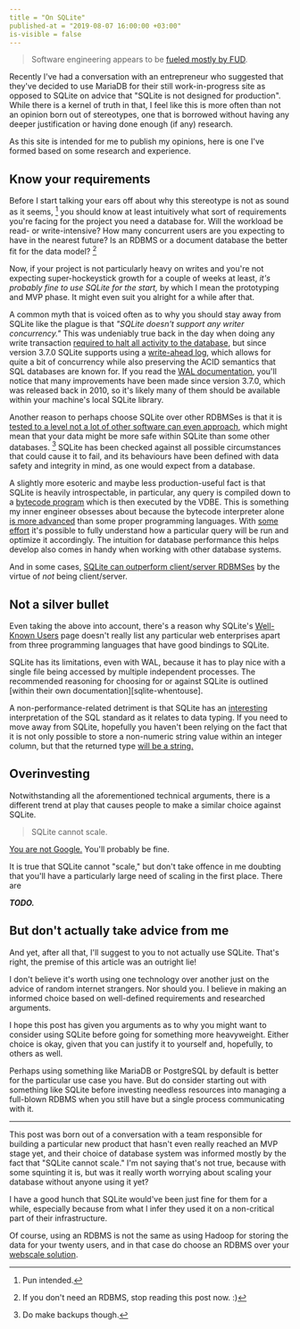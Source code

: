 ```yaml
---
title = "On SQLite"
published-at = "2019-08-07 16:00:00 +03:00"
is-visible = false
---
```


> Software engineering appears to be [fueled mostly by FUD][hn-harmful].

[hn-harmful]: https://hn.algolia.com/?query=considered%20harmful&sort=byPopularity

Recently I've had a conversation with an entrepreneur who suggested that they've
decided to use MariaDB for their still work-in-progress site as opposed to
SQLite on advice that "SQLite is not designed for production". While there is a
kernel of truth in that, I feel like this is more often than not an opinion born
out of stereotypes, one that is borrowed without having any deeper
justification or having done enough (if any) research.

As this site is intended for me to publish my opinions, here is one I've formed
based on some research and experience.

## Know your requirements

Before I start talking your ears off about why this stereotype is not as sound
as it seems, [^1] you should know at least intuitively what sort of
requirements you're facing for the project you need a database for. Will the
workload be read- or write-intensive? How many concurrent users are you
expecting to have in the nearest future? Is an RDBMS or a document database the
better fit for the data model? [^2]

[^1]: Pun intended.
[^2]: If you don't need an RDBMS, stop reading this post now. :)

Now, if your project is not particularly heavy on writes and you're not
expecting super-hockeystick growth for a couple of weeks at least, _it's
probably fine to use SQLite for the start,_ by which I mean the prototyping and
MVP phase. It might even suit you alright for a while after that.

A common myth that is voiced often as to why you should stay away from SQLite
like the plague is that _"SQLite doesn't support any writer concurrency."_ This
was undeniably true back in the day when doing any write transaction [required
to halt all activity to the database][sqlite-lockingv3], but since version
3.7.0 SQLite supports using a [write-ahead log][sqlite-wal], which allows for
quite a bit of concurrency while also preserving the ACID semantics that SQL
databases are known for. If you read the [WAL documentation][sqlite-wal],
you'll notice that many improvements have been made since version 3.7.0, which
was released back in 2010, so it's likely many of them should be available
within your machine's local SQLite library.

[sqlite-lockingv3]: https://www.sqlite.org/lockingv3.html
[sqlite-wal]: https://www.sqlite.org/wal.html

Another reason to perhaps choose SQLite over other RDBMSes is that it is
[tested to a level not a lot of other software can even
approach][sqlite-testing], which might mean that your data might be more safe
within SQLite than some other databases. [^3] SQLite has been checked against
all possible circumstances that could cause it to fail, and its behaviours have
been defined with data safety and integrity in mind, as one would expect from
a database.

[^3]: Do make backups though.

[sqlite-testing]: https://www.sqlite.org/testing.html

A slightly more esoteric and maybe less production-useful fact is that SQLite
is heavily introspectable, in particular, any query is compiled down to a
[bytecode program][sqlite-opcode] which is then executed by the VDBE. This is
something my inner engineer obsesses about because the bytecode interpreter
alone [is more advanced][sqlite-opcode-initcoroutine] than some proper
programming languages. With [some effort][sqlite-opcode-theopcodes] it's
possible to fully understand how a particular query will be run and optimize it
accordingly. The intuition for database performance this helps develop also
comes in handy when working with other database systems.

And in some cases, [SQLite can outperform client/server
RDBMSes][sqlite-np1queryprob] by the virtue of _not_ being client/server.

[sqlite-opcode]: https://www.sqlite.org/opcode.html
[sqlite-opcode-initcoroutine]: https://www.sqlite.org/opcode.html#InitCoroutine
[sqlite-opcode-theopcodes]: https://www.sqlite.org/opcode.html#the_opcodes
[sqlite-np1queryprob]: https://www.sqlite.org/np1queryprob.html

## Not a silver bullet

Even taking the above into account, there's a reason why SQLite's [Well-Known
Users][sqlite-famous] page doesn't really list any particular web enterprises
apart from three programming languages that have good bindings to SQLite.

SQLite has its limitations, even with WAL, because it has to play nice with a
single file being accessed by multiple independent processes. The recommended
reasoning for choosing for or against SQLite is outlined [within their own
documentation][sqlite-whentouse].

A non-performance-related detriment is that SQLite has an
[interesting][sqlite-datatype3] interpretation of the SQL standard as it
relates to data typing. If you need to move away from SQLite, hopefully you
haven't been relying on the fact that it is not only possible to store a
non-numeric string value within an integer column, but that the returned type
[will be a string.][sqlite-datatype3-typeaffinity]

[sqlite-famous]: https://www.sqlite.org/famous.html
[sqlite-whentose]: https://www.sqlite.org/whentouse.html
[sqlite-datatype3]: https://www.sqlite.org/datatype3.html
[sqlite-datatype3-typeaffinity]: https://www.sqlite.org/datatype3.html#type_affinity

## Overinvesting

Notwithstanding all the aforementioned technical arguments, there is a different
trend at play that causes people to make a similar choice against SQLite.

> SQLite cannot scale.

[You are not Google.][not-google] You'll probably be fine.

It is true that SQLite cannot "scale," but don't take offence in me doubting
that you'll have a particularly large need of scaling in the first place. There
are 

___TODO.___

[not-google]: https://blog.bradfieldcs.com/you-are-not-google-84912cf44afb
[adamdrake-fasterthanhadoop]: https://adamdrake.com/command-line-tools-can-be-235x-faster-than-your-hadoop-cluster.html

## But don't actually take advice from me

And yet, after all that, I'll suggest to you to not actually use SQLite. That's
right, the premise of this article was an outright lie!

I don't believe it's worth using one technology over another just on the advice
of random internet strangers. Nor should you. I believe in making an informed
choice based on well-defined requirements and researched arguments.

I hope this post has given you arguments as to why you might want to consider
using SQLite before going for something more heavyweight. Either choice is okay,
given that you can justify it to yourself and, hopefully, to others as well.

Perhaps using something like MariaDB or PostgreSQL by default is better for the
particular use case you have. But do consider starting out with something like
SQLite before investing needless resources into managing a full-blown RDBMS
when you still have but a single process communicating with it.

---

This post was born out of a conversation with a team responsible for building a
particular new product that hasn't even really reached an MVP stage yet, and
their choice of database system was informed mostly by the fact that "SQLite
cannot scale." I'm not saying that's not true, because with some squinting it
is, but was it really worth worrying about scaling your database without anyone
using it yet?

I have a good hunch that SQLite would've been just fine for them for a while,
especially because from what I infer they used it on a non-critical part of
their infrastructure.

Of course, using an RDBMS is not the same as using Hadoop for storing the data
for your twenty users, and in that case do choose an RDBMS over your [webscale
solution][mongodb-webscale].

[mongodb-webscale]: https://www.youtube.com/watch?v=b2F-DItXtZs

[^4]: I recommend PostgreSQL. [Uber used it][uber-postgresql]
      [until][postgresql-uber] [they became Google][uber-schemaless].

[uber-postgresql]: https://use-the-index-luke.com/blog/2016-07-29/on-ubers-choice-of-databases
[postgresql-uber]: https://www.postgresql.org/message-id/579795DF.10502%40commandprompt.com
[uber-schemaless]: https://eng.uber.com/schemaless-part-one/
